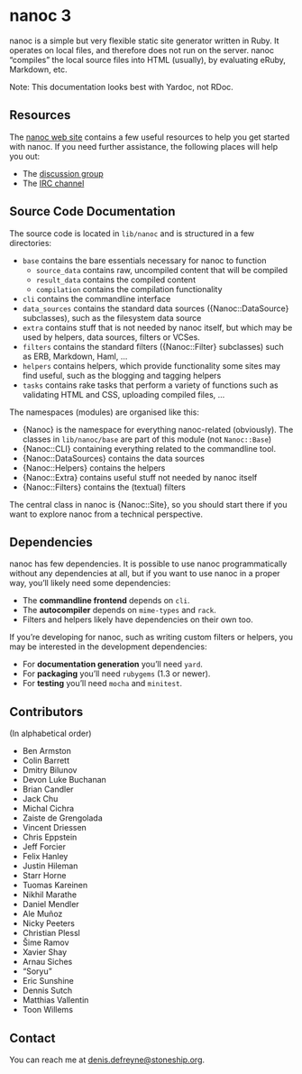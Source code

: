 # nanoc 3

nanoc is a simple but very flexible static site generator written in Ruby.
It operates on local files, and therefore does not run on the server. nanoc
“compiles” the local source files into HTML (usually), by evaluating eRuby,
Markdown, etc.

Note: This documentation looks best with Yardoc, not RDoc.

## Resources

The [nanoc web site](http://nanoc.stoneship.org) contains a few useful
resources to help you get started with nanoc. If you need further assistance,
the following places will help you out:

* The [discussion group](http://groups.google.com/group/nanoc)
* The [IRC channel](irc://chat.freenode.net/#nanoc)

## Source Code Documentation

The source code is located in `lib/nanoc` and is structured in a few
directories:

* `base` contains the bare essentials necessary for nanoc to function
  * `source_data` contains raw, uncompiled content that will be compiled
  * `result_data` contains the compiled content
  * `compilation` contains the compilation functionality
* `cli` contains the commandline interface
* `data_sources` contains the standard data sources ({Nanoc::DataSource}
  subclasses), such as the filesystem data source
* `extra` contains stuff that is not needed by nanoc itself, but which may
  be used by helpers, data sources, filters or VCSes.
* `filters` contains the standard filters ({Nanoc::Filter} subclasses)
  such as ERB, Markdown, Haml, …
* `helpers` contains helpers, which provide functionality some sites
  may find useful, such as the blogging and tagging helpers
* `tasks` contains rake tasks that perform a variety of functions such as
  validating HTML and CSS, uploading compiled files, …

The namespaces (modules) are organised like this:

* {Nanoc} is the namespace for everything nanoc-related (obviously). The
  classes in `lib/nanoc/base` are part of this module (not `Nanoc::Base`)
* {Nanoc::CLI} containing everything related to the commandline tool.
* {Nanoc::DataSources} contains the data sources
* {Nanoc::Helpers} contains the helpers
* {Nanoc::Extra} contains useful stuff not needed by nanoc itself
* {Nanoc::Filters} contains the (textual) filters

The central class in nanoc is {Nanoc::Site}, so you should start there if
you want to explore nanoc from a technical perspective.

## Dependencies

nanoc has few dependencies. It is possible to use nanoc programmatically
without any dependencies at all, but if you want to use nanoc in a proper way,
you’ll likely need some dependencies:

* The **commandline frontend** depends on `cli`.
* The **autocompiler** depends on `mime-types` and `rack`.
* Filters and helpers likely have dependencies on their own too.

If you’re developing for nanoc, such as writing custom filters or helpers, you
may be interested in the development dependencies:

* For **documentation generation** you’ll need `yard`.
* For **packaging** you’ll need `rubygems` (1.3 or newer).
* For **testing** you’ll need `mocha` and `minitest`.

## Contributors

(In alphabetical order)

* Ben Armston
* Colin Barrett
* Dmitry Bilunov
* Devon Luke Buchanan
* Brian Candler
* Jack Chu
* Michal Cichra
* Zaiste de Grengolada
* Vincent Driessen
* Chris Eppstein
* Jeff Forcier
* Felix Hanley
* Justin Hileman
* Starr Horne
* Tuomas Kareinen
* Nikhil Marathe
* Daniel Mendler
* Ale Muñoz
* Nicky Peeters
* Christian Plessl
* Šime Ramov
* Xavier Shay
* Arnau Siches
* “Soryu”
* Eric Sunshine
* Dennis Sutch
* Matthias Vallentin
* Toon Willems

## Contact

You can reach me at <denis.defreyne@stoneship.org>.
